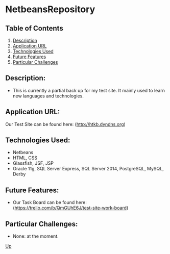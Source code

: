 # NetbeansRepository

## Table of Contents
1.  [Description](#description)
2.  [Application URL](#appication-url)
3.  [Technologies Used](#technologies-used)
4.  [Future Features](#future-features)
5.  [Particular Challenges](#particular-challenges)

## Description:
* This is currently a partial back up for my test site.  It mainly used to learn new languages and technologies.

## Application URL:
Our Test Site can be found here: (http://htkb.dyndns.org)

## Technologies Used:
* Netbeans
* HTML, CSS
* Glassfish, JSF, JSP
* Oracle 11g, SQL Server Express, SQL Server 2014, PostgreSQL, MySQL, Derby

## Future Features:
* Our Task Board can be found here: (https://trello.com/b/QmGUhE6J/test-site-work-board)

## Particular Challenges:
* None: at the moment.

[Up](README.md)